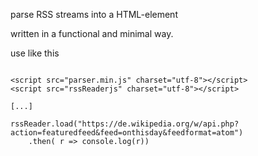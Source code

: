 parse RSS streams into a HTML-element


written in a functional and minimal way.

use like this
```

<script src="parser.min.js" charset="utf-8"></script>
<script src="rssReaderjs" charset="utf-8"></script>

[...]

rssReader.load("https://de.wikipedia.org/w/api.php?action=featuredfeed&feed=onthisday&feedformat=atom")
	.then( r => console.log(r))
```
